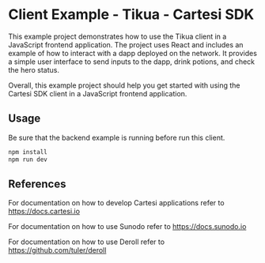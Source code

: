 # Client Example - Tikua - Cartesi SDK

This example project demonstrates how to use the Tikua client in a JavaScript frontend application. The project uses React and includes an example of how to interact with a dapp deployed on the network. It provides a simple user interface to send inputs to the dapp, drink potions, and check the hero status.

Overall, this example project should help you get started with using the Cartesi SDK client in a JavaScript frontend application.

## Usage

Be sure that the backend example is running before run this client.

```sh
npm install
npm run dev
```

## References

For documentation on how to develop Cartesi applications refer to https://docs.cartesi.io

For documentation on how to use Sunodo refer to https://docs.sunodo.io

For documentation on how to use Deroll refer to https://github.com/tuler/deroll
